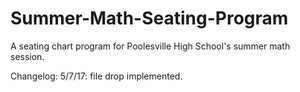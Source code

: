 # Summer-Math-Seating-Program
A seating chart program for Poolesville High School's summer math session.

Changelog:
5/7/17: file drop implemented.
